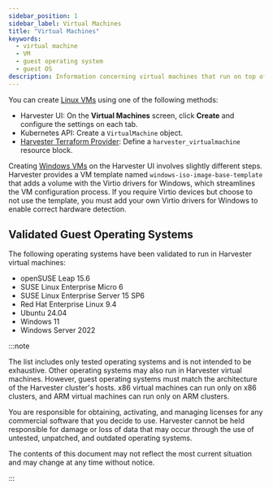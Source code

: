 ```yaml
---
sidebar_position: 1
sidebar_label: Virtual Machines
title: "Virtual Machines"
keywords:
  - virtual machine
  - VM
  - guest operating system
  - guest OS
description: Information concerning virtual machines that run on top of the Harvester cluster
---
```


<head>
  <link rel="canonical" href="https://docs.harvesterhci.io/v1.4/vm/virtual-machines"/>
</head>

You can create [Linux VMs](../vm/create-vm.md) using one of the following methods: 

- Harvester UI: On the **Virtual Machines** screen, click **Create** and configure the settings on each tab. 
- Kubernetes API: Create a `VirtualMachine` object. 
- [Harvester Terraform Provider](../terraform/terraform-provider.md): Define a `harvester_virtualmachine` resource block. 

Creating [Windows VMs](../vm/create-windows-vm.md) on the Harvester UI involves slightly different steps. Harvester provides a VM template named `windows-iso-image-base-template` that adds a volume with the Virtio drivers for Windows, which streamlines the VM configuration process. If you require Virtio devices but choose to not use the template, you must add your own Virtio drivers for Windows to enable correct hardware detection. 

## Validated Guest Operating Systems

The following operating systems have been validated to run in Harvester virtual machines:

- openSUSE Leap 15.6
- SUSE Linux Enterprise Micro 6
- SUSE Linux Enterprise Server 15 SP6
- Red Hat Enterprise Linux 9.4
- Ubuntu 24.04
- Windows 11
- Windows Server 2022

:::note

The list includes only tested operating systems and is not intended to be exhaustive. Other operating systems may also run in Harvester virtual machines. However, guest operating systems must match the architecture of the Harvester cluster's hosts. x86 virtual machines can run only on x86 clusters, and ARM virtual machines can run only on ARM clusters.

You are responsible for obtaining, activating, and managing licenses for any commercial software that you decide to use. Harvester cannot be held responsible for damage or loss of data that may occur through the use of untested, unpatched, and outdated operating systems.

The contents of this document may not reflect the most current situation and may change at any time without notice.

:::